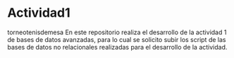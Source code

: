 # Actividad1
torneotenisdemesa
En este repositorio realiza el desarrollo de la actividad 1 de bases de datos avanzadas, para lo cual se solicito subir los script de las bases de datos no relacionales realizadas
para el desarrollo de la actividad.
